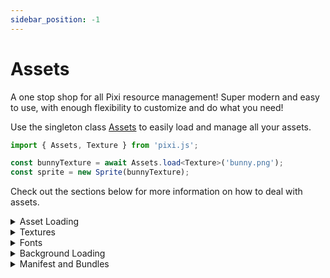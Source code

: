 ```yaml
---
sidebar_position: -1
---
```


# Assets

A one stop shop for all Pixi resource management!
Super modern and easy to use, with enough flexibility to customize and do what you need!

Use the singleton class [Assets](#) to easily load and manage all your assets.

```typescript
import { Assets, Texture } from 'pixi.js';

const bunnyTexture = await Assets.load<Texture>('bunny.png');
const sprite = new Sprite(bunnyTexture);
```

Check out the sections below for more information on how to deal with assets.

<details id="assets-loading">

<summary>Asset Loading</summary>

Do not be afraid to load things multiple times - under the hood, it will **NEVER** load anything more than once.

*For example:*

```js
import { Assets } from 'pixi.js';

promise1 = Assets.load('bunny.png')
promise2 = Assets.load('bunny.png')

// promise1 === promise2
```

Here both promises will be the same. Once resolved... Forever resolved! It makes for really easy resource management!

Out of the box Pixi supports the following files:
- Textures (**_avif_**, **_webp_**, **_png_**, **_jpg_**, **_gif_**, **_svg_**) via [loadTextures](#), [loadSvg](#)
- Video Textures (**_mp4_**, **_m4v_**, **_webm_**, **_ogg_**, **_ogv_**, **_h264_**, **_avi_**, **_mov_**) via [loadVideoTextures](#)
- Sprite sheets (**_json_**) via [spritesheetAsset](#)
- Bitmap fonts (**_xml_**, **_fnt_**, **_txt_**) via [loadBitmapFont](#)
- Web fonts (**_ttf_**, **_woff_**, **_woff2_**) via [loadWebFont](#)
- JSON files (**_json_**) via [loadJson](#)
- Text Files (**_txt_**) via [loadTxt](#)
<br/>
More types can be added fairly easily by creating additional [LoaderParsers](#).
</details>

<details id="textures">

<summary>Textures</summary>

- Textures are loaded as ImageBitmap on a worker thread where possible. Leading to much less janky load + parse times.
- By default, we will prefer to load AVIF and WebP image files if you specify them.
But if the browser doesn't support AVIF or WebP we will fall back to png and jpg.
- Textures can also be accessed via `Texture.from()` (see [Texture.from](#))
and now use this asset manager under the hood!
- Don't worry if you set preferences for textures that don't exist
(for example you prefer 2x resolutions images but only 1x is available for that texture,
the Assets manager will pick that up as a fallback automatically)

#### Sprite sheets
- It's hard to know what resolution a sprite sheet is without loading it first, to address this
there is a naming convention we have added that will let Pixi understand the image format and resolution
of the spritesheet via its file name: `my-spritesheet{resolution}.{imageFormat}.json`
<br/>
For example:
  - `my-spritesheet@2x.webp.json`* // 2x resolution, WebP sprite sheet*
  - `my-spritesheet@0.5x.png.json`* // 0.5x resolution, png sprite sheet*
- This is optional! You can just load a sprite sheet as normal.
This is only useful if you have a bunch of different res / formatted spritesheets.
</details>

<details id="fonts">

<summary>Fonts</summary>

Web fonts will be loaded with all weights.
It is possible to load only specific weights by doing the following:

```js
import { Assets } from 'pixi.js';

// Load specific weights..
await Assets.load({
    data: {
        weights: ['normal'], // Only loads the weight
    },
    src: `outfit.woff2`,
});

// Load everything...
await Assets.load(`outfit.woff2`);
```
</details>

<details id="background-loading">

<summary>Background Loading</summary>

Background loading will load stuff for you passively behind the scenes. To minimize jank,
it will only load one asset at a time. As soon as a developer calls `Assets.load(...)` the
background loader is paused and requested assets are loaded as a priority.
Don't worry if something is in there that's already loaded, it will just get skipped!

You still need to call `Assets.load(...)` to get an asset that has been loaded in the background.
It's just that this promise will resolve instantly if the asset
has already been loaded.
</details>

<details id="manifests-and-bundles">

<summary>Manifest and Bundles</summary>

- [Manifest](#) is a descriptor that contains a list of all assets and their properties.
- [Bundles](#) are a way to group assets together.

```js
import { Assets } from 'pixi.js';

// Manifest Example
const manifest = {
    bundles: [
        {
            name: 'load-screen',
            assets: [
                {
                    alias: 'background',
                    src: 'sunset.png',
                },
                {
                    alias: 'bar',
                    src: 'load-bar.{png,webp}',
                },
            ],
        },
        {
            name: 'game-screen',
            assets: [
                {
                    alias: 'character',
                    src: 'robot.png',
                },
                {
                    alias: 'enemy',
                    src: 'bad-guy.png',
                },
            ],
        },
    ]
};

await Assets.init({ manifest });

// Load a bundle...
loadScreenAssets = await Assets.loadBundle('load-screen');
// Load another bundle...
gameScreenAssets = await Assets.loadBundle('game-screen');
```
</details>

